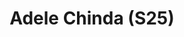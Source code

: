 ---
layout: page
title: Adele Chinda (S25)
description: Machine Learning, Computer Vision, Multimodal Learning
img: assets/img/amir.jpeg
importance: 7
category: Doctoral
---